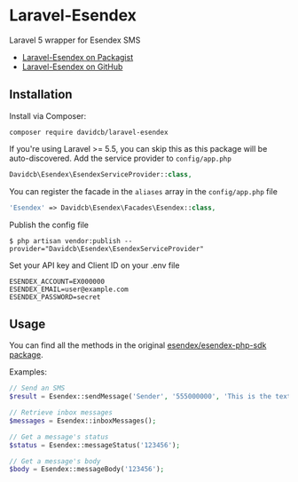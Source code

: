 # Laravel-Esendex
Laravel 5 wrapper for Esendex SMS

- [Laravel-Esendex on Packagist](https://packagist.org/packages/davidcb/laravel-esendex)
- [Laravel-Esendex on GitHub](https://github.com/davidcb/laravel-esendex)


## Installation

Install via Composer:
```
composer require davidcb/laravel-esendex
```

If you're using Laravel >= 5.5, you can skip this as this package will be auto-discovered.
Add the service provider to `config/app.php`
```php
Davidcb\Esendex\EsendexServiceProvider::class,
```

You can register the facade in the `aliases` array in the `config/app.php` file
```php
'Esendex' => Davidcb\Esendex\Facades\Esendex::class,
```

Publish the config file
```
$ php artisan vendor:publish --provider="Davidcb\Esendex\EsendexServiceProvider"
```

Set your API key and Client ID on your .env file
```
ESENDEX_ACCOUNT=EX000000
ESENDEX_EMAIL=user@example.com
ESENDEX_PASSWORD=secret
```

## Usage

You can find all the methods in the original [esendex/esendex-php-sdk package](https://github.com/esendex/esendex-php-sdk).

Examples:
```php
// Send an SMS
$result = Esendex::sendMessage('Sender', '555000000', 'This is the text of the SMS');
```
```php
// Retrieve inbox messages
$messages = Esendex::inboxMessages();
```
```php
// Get a message's status
$status = Esendex::messageStatus('123456');
```
```php
// Get a message's body
$body = Esendex::messageBody('123456');
```
